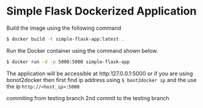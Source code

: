 # Simple Flask Dockerized Application #

Build the image using the following command

```bash
$ docker build -t simple-flask-app:latest .
```

Run the Docker container using the command shown below.

```bash
$ docker run -d -p 5000:5000 simple-flask-app
```

The application will be accessible at http:127.0.0.1:5000 or if you are using bonot2docker then first find ip address using `$ boot2docker ip` and the use the ip `http://<host_ip>:5000`

commiting from testing branch
2nd commit to the testing branch